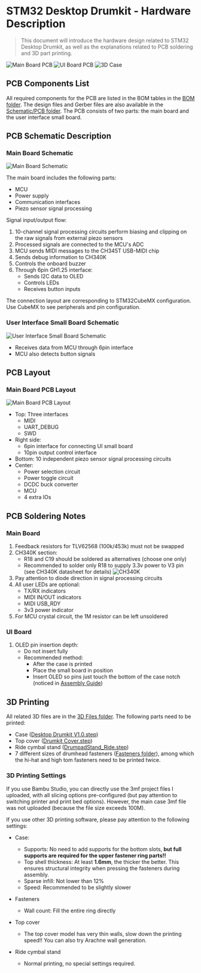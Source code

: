 # STM32 Desktop Drumkit - Hardware Description

> This document will introduce the hardware design related to STM32 Desktop Drumkit, as well as the explanations related to PCB soldering and 3D part printing.

![Main Board PCB](../Hardware/Schematic%20&%20PCB/Images/MotherBoard.jpg)
![UI Board PCB](../Hardware/Schematic%20&%20PCB/Images/UI%20Board.jpg)
![3D Case](../Hardware/3D%20Files/ImageSW.png)

## PCB Components List

All required components for the PCB are listed in the BOM tables in the [BOM folder](../Hardware/Schematic%20&%20PCB/PCB%20BOM). The design files and Gerber files are also available in the [Schematic/PCB folder](../Hardware/Schematic%20&%20PCB). The PCB consists of two parts: the main board and the user interface small board.

## PCB Schematic Description

### Main Board Schematic
![Main Board Schematic](../Hardware/Schematic%20&%20PCB/Images/MotherBoard_Schematic.png)

The main board includes the following parts:
- MCU
- Power supply
- Communication interfaces
- Piezo sensor signal processing

Signal input/output flow:
1. 10-channel signal processing circuits perform biasing and clipping on the raw signals from external piezo sensors
2. Processed signals are connected to the MCU's ADC
3. MCU sends MIDI messages to the CH345T USB-MIDI chip
4. Sends debug information to CH340K
5. Controls the onboard buzzer
6. Through 6pin GH1.25 interface:
   - Sends I2C data to OLED
   - Controls LEDs
   - Receives button inputs

The connection layout are corresponding to STM32CubeMX configuration. Use CubeMX to see peripherals and pin configuration.

### User Interface Small Board Schematic
![User Interface Small Board Schematic](../Hardware/Schematic%20&%20PCB/Images/UI_Schematic.png)

- Receives data from MCU through 6pin interface
- MCU also detects button signals

## PCB Layout

### Main Board PCB Layout
![Main Board PCB Layout](../Hardware/Schematic%20&%20PCB/Images/MotherBoard_PCB_Top.png)

- Top: Three interfaces
  - MIDI
  - UART_DEBUG
  - SWD
- Right side:
  - 6pin interface for connecting UI small board
  - 10pin output control interface
- Bottom: 10 independent piezo sensor signal processing circuits
- Center:
  - Power selection circuit
  - Power toggle circuit
  - DCDC buck converter
  - MCU
  - 4 extra IOs

## PCB Soldering Notes

### Main Board
1. Feedback resistors for TLV62568 (100k/453k) must not be swapped
2. CH340K section:
   - R18 and C19 should be soldered as alternatives (choose one only)
   - Recommended to solder only R18 to supply 3.3v power to V3 pin (see CH340K datasheet for details)
   ![CH340K](../Hardware/Schematic%20&%20PCB/Images/CH340K.jpg)
3. Pay attention to diode direction in signal processing circuits
4. All user LEDs are optional:
   - TX/RX indicators
   - MIDI IN/OUT indicators
   - MIDI USB_RDY
   - 3v3 power indicator
5. For MCU crystal circuit, the 1M resistor can be left unsoldered

### UI Board
1. OLED pin insertion depth:
   - Do not insert fully
   - Recommended method:
     - After the case is printed
     - Place the small board in position
     - Insert OLED so pins just touch the bottom of the case notch (noticed in [Assembly Guide](Docs/partsassemble.md))

## 3D Printing

All related 3D files are in the [3D Files folder](../Hardware/3D%20Files). The following parts need to be printed:
- Case ([Desktop Drumkit V1.0.step](../Hardware/3D%20Files/step%20&%203mf/Desktop%20Drumkit%20V1.0.STEP))
- Top cover ([Drumkit Cover.step](../Hardware/3D%20Files/step%20&%203mf/Drumkit%20Cover.STEP))
- Ride cymbal stand ([DrumpadStand_Ride.step](../Hardware/3D%20Files/step%20&%203mf/DrumpadStand_Ride.STEP))
- 7 different sizes of drumhead fasteners ([Fasteners folder](../Hardware/3D%20Files/step%20&%203mf/Fasteners)), among which the hi-hat and high tom fasteners need to be printed twice.

### 3D Printing Settings

If you use Bambu Studio, you can directly use the 3mf project files I uploaded, with all slicing options pre-configured (but pay attention to switching printer and print bed options). However, the main case 3mf file was not uploaded (because the file size exceeds 100M).

If you use other 3D printing software, please pay attention to the following settings:
- Case:
  - Supports: No need to add supports for the bottom slots, **but full supports are required for the upper fastener ring parts!!**
  - Top shell thickness: At least **1.6mm**, the thicker the better. This ensures structural integrity when pressing the fasteners during assembly.
  - Sparse infill: Not lower than 12%
  - Speed: Recommended to be slightly slower

- Fasteners
  - Wall count: Fill the entire ring directly

- Top cover
  - The top cover model has very thin walls, slow down the printing speed!! You can also try Arachne wall generation.

- Ride cymbal stand
  - Normal printing, no special settings required.
